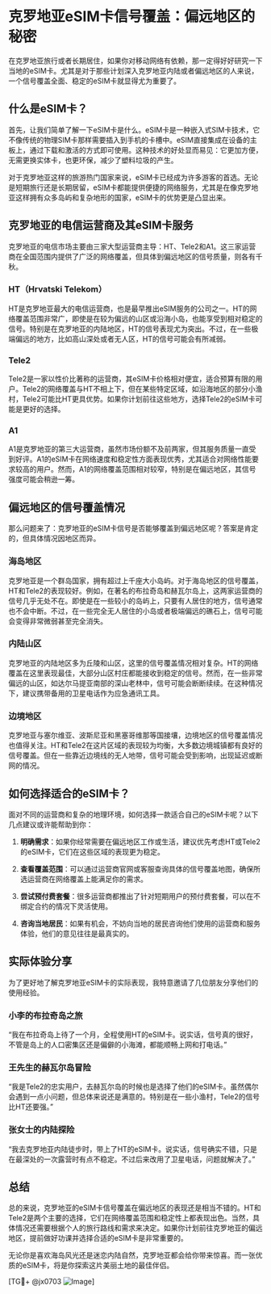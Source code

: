 # 克罗地亚eSIM卡信号覆盖：偏远地区的秘密

在克罗地亚旅行或者长期居住，如果你对移动网络有依赖，那一定得好好研究一下当地的eSIM卡。尤其是对于那些计划深入克罗地亚内陆或者偏远地区的人来说，一个信号覆盖全面、稳定的eSIM卡就显得尤为重要了。

## 什么是eSIM卡？

首先，让我们简单了解一下eSIM卡是什么。eSIM卡是一种嵌入式SIM卡技术，它不像传统的物理SIM卡那样需要插入到手机的卡槽中。eSIM直接集成在设备的主板上，通过下载和激活的方式即可使用。这种技术的好处显而易见：它更加方便，无需更换实体卡，也更环保，减少了塑料垃圾的产生。

对于克罗地亚这样的旅游热门国家来说，eSIM卡已经成为许多游客的首选。无论是短期旅行还是长期居留，eSIM卡都能提供便捷的网络服务，尤其是在像克罗地亚这样拥有众多岛屿和复杂地形的国家，eSIM卡的优势更是凸显出来。

## 克罗地亚的电信运营商及其eSIM卡服务

克罗地亚的电信市场主要由三家大型运营商主导：HT、Tele2和A1。这三家运营商在全国范围内提供了广泛的网络覆盖，但具体到偏远地区的信号质量，则各有千秋。

### HT（Hrvatski Telekom）

HT是克罗地亚最大的电信运营商，也是最早推出eSIM服务的公司之一。HT的网络覆盖范围非常广，即使是在较为偏远的山区或沿海小岛，也能享受到相对稳定的信号。特别是在克罗地亚的内陆地区，HT的信号表现尤为突出。不过，在一些极端偏远的地方，比如高山深处或者无人区，HT的信号可能会有所减弱。

### Tele2

Tele2是一家以性价比著称的运营商，其eSIM卡价格相对便宜，适合预算有限的用户。Tele2的网络覆盖与HT不相上下，但在某些特定区域，如沿海地区的部分小渔村，Tele2可能比HT更具优势。如果你计划前往这些地方，选择Tele2的eSIM卡可能是更好的选择。

### A1

A1是克罗地亚的第三大运营商，虽然市场份额不及前两家，但其服务质量一直受到好评。A1的eSIM卡在网络速度和稳定性方面表现优秀，尤其适合对网络性能要求较高的用户。然而，A1的网络覆盖范围相对较窄，特别是在偏远地区，其信号强度可能会稍逊一筹。

## 偏远地区的信号覆盖情况

那么问题来了：克罗地亚的eSIM卡信号是否能够覆盖到偏远地区呢？答案是肯定的，但具体情况因地区而异。

### 海岛地区

克罗地亚是一个群岛国家，拥有超过上千座大小岛屿。对于海岛地区的信号覆盖，HT和Tele2的表现较好。例如，在著名的布拉奇岛和赫瓦尔岛上，这两家运营商的信号几乎无处不在。即使是在一些较小的岛屿上，只要有人居住的地方，信号通常也不会中断。不过，在一些完全无人居住的小岛或者极端偏远的礁石上，信号可能会变得非常微弱甚至完全消失。

### 内陆山区

克罗地亚的内陆地区多为丘陵和山区，这里的信号覆盖情况相对复杂。HT的网络覆盖在这里表现最佳，大部分山区村庄都能接收到稳定的信号。然而，在一些非常偏远的山区，如达尔马提亚南部的深山老林中，信号可能会断断续续。在这种情况下，建议携带备用的卫星电话作为应急通讯工具。

### 边境地区

克罗地亚与塞尔维亚、波斯尼亚和黑塞哥维那等国接壤，边境地区的信号覆盖情况也值得关注。HT和Tele2在这片区域的表现较为均衡，大多数边境城镇都有良好的信号覆盖。但在一些靠近边境线的无人地带，信号可能会受到影响，出现延迟或断网的情况。

## 如何选择适合的eSIM卡？

面对不同的运营商和复杂的地理环境，如何选择一款适合自己的eSIM卡呢？以下几点建议或许能帮助到你：

1. **明确需求**：如果你经常需要在偏远地区工作或生活，建议优先考虑HT或Tele2的eSIM卡，它们在这些区域的表现更为稳定。
   
2. **查看覆盖范围**：可以通过运营商官网或客服查询具体的信号覆盖地图，确保所选运营商在网络覆盖上能满足你的需求。

3. **尝试预付费套餐**：很多运营商都推出了针对短期用户的预付费套餐，可以在不绑定合约的情况下灵活使用。

4. **咨询当地居民**：如果有机会，不妨向当地的居民咨询他们使用的运营商和服务体验，他们的意见往往是最真实的。

## 实际体验分享

为了更好地了解克罗地亚eSIM卡的实际表现，我特意邀请了几位朋友分享他们的使用经验。

### 小李的布拉奇岛之旅

“我在布拉奇岛上待了一个月，全程使用HT的eSIM卡。说实话，信号真的很好，不管是岛上的人口密集区还是偏僻的小海滩，都能顺畅上网和打电话。”

### 王先生的赫瓦尔岛冒险

“我是Tele2的忠实用户，去赫瓦尔岛的时候也是选择了他们的eSIM卡。虽然偶尔会遇到一点小问题，但总体来说还是满意的。特别是在一些小渔村，Tele2的信号比HT还要强。”

### 张女士的内陆探险

“我去克罗地亚内陆徒步时，带上了HT的eSIM卡。说实话，信号确实不错，只是在最深处的一次露营时有点不稳定。不过后来改用了卫星电话，问题就解决了。”

## 总结

总的来说，克罗地亚的eSIM卡信号覆盖在偏远地区的表现还是相当不错的。HT和Tele2是两个主要的选择，它们在网络覆盖范围和稳定性上都表现出色。当然，具体情况还需要根据个人的旅行路线和需求来决定。如果你计划前往克罗地亚的偏远地区，提前做好功课并选择合适的eSIM卡是非常重要的。

无论你是喜欢海岛风光还是迷恋内陆自然，克罗地亚都会给你带来惊喜。而一张优质的eSIM卡，将是你探索这片美丽土地的最佳伴侣。

[TG💪+ @jx0703 ![Image](https://github.com/user-attachments/assets/dbca1d08-cadb-493c-b0ec-ad6f7a83f270)]